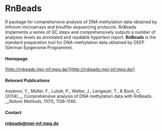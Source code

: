 # RnBeads
R package for comprehensive analysis of DNA methylation data obtained by Infinium microarrays and bisulfite sequencing protocols. RnBeads implements a series of QC steps and comprehensively outputs a number of analyses levels as annotated and readable hypertext report. __RnBeads__ is the standard preparation tool for DNA-methylation data obtained by DEEP (German Epigenome Programme).
#### Homepage
[http://rnbeads.mpi-inf.mpg.de/](http://rnbeads.mpi-inf.mpg.de/)
#### Relevant Publications
Assenov, Y., Müller, F., Lutsik, P., Walter, J., Lengauer, T., &amp; Bock, C. (2014).__ Comprehensive analysis of DNA methylation data with RnBeads. __<em>Nature Methods</em>, 11(11), 1138–1140.
#### Contact
__[rnbeads@mpi-inf.mpg.de](mailto:rnbeads@mpi-inf.mpg.de)__
